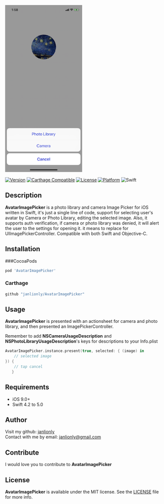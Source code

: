 <img src="https://github.com/janlionly/AvatarImagePicker/blob/master/Resources/AvatarImagePickerPresentation.png" width="250" height="541">

[![Version](https://img.shields.io/cocoapods/v/AvatarImagePicker.svg?style=flat)](https://cocoapods.org/pods/AvatarImagePicker)
[![Carthage Compatible](https://img.shields.io/badge/Carthage-compatible-4BC51D.svg?style=flat)](https://github.com/Carthage/Carthage)
[![License](https://img.shields.io/cocoapods/l/AvatarImagePicker.svg?style=flat)](https://github.com/janlionly/AvatarImagePicker/blob/master/LICENSE)
[![Platform](https://img.shields.io/cocoapods/p/AvatarImagePicker.svg?style=flat)](https://github.com/janlionly/AvatarImagePicker)
![Swift](https://img.shields.io/badge/%20in-swift%204.2-orange.svg)

## Description
**AvatarImagePicker** is a photo library and camera Image Picker for iOS  
written in Swift, it's just a single line of code, support for selecting user's avatar by Camera or Photo Library, editing the selected image. Also, it supports auth verification, if camera or photo library was denied, it will alert the user to the settings for opening it. it means to replace for UIImagePickerController. Compatible with both Swift and Objective-C.

## Installation

###CocoaPods

```ruby
pod 'AvatarImagePicker'
```

### Carthage
```ruby
github "janlionly/AvatarImagePicker"
```

## Usage

**AvatarImagePicker** is presented with an actionsheet for camera and photo library, and then presented an ImagePickerController.<br>

Remember to add **NSCameraUsageDescription** and **NSPhotoLibraryUsageDescription**'s keys for descriptions to your Info.plist

```swift
AvatarImagePicker.instance.present(true, selected: { (image) in
	// selected image
}) {
	// tap cancel
   }
```

## Requirements

- iOS 9.0+
- Swift 4.2 to 5.0

## Author

Visit my github: [janlionly](https://github.com/janlionly)<br>
Contact with me by email: janlionly@gmail.com

## Contribute

I would love you to contribute to **AvatarImagePicker**

## License

**AvatarImagePicker** is available under the MIT license. See the [LICENSE](https://github.com/janlionly/AvatarImagePicker/blob/master/LICENSE) file for more info.